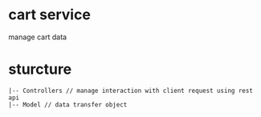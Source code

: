 # cart service
manage cart data 


# sturcture
```
|-- Controllers // manage interaction with client request using rest api
|-- Model // data transfer object